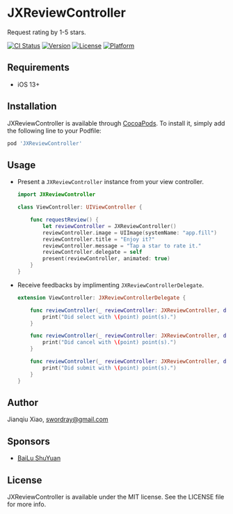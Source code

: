 # JXReviewController

Request rating by 1-5 stars.

[![CI Status](https://img.shields.io/travis/swordray/JXReviewController.svg?style=flat)](https://travis-ci.org/swordray/JXReviewController)
[![Version](https://img.shields.io/cocoapods/v/JXReviewController.svg?style=flat)](https://cocoapods.org/pods/JXReviewController)
[![License](https://img.shields.io/cocoapods/l/JXReviewController.svg?style=flat)](https://cocoapods.org/pods/JXReviewController)
[![Platform](https://img.shields.io/cocoapods/p/JXReviewController.svg?style=flat)](https://cocoapods.org/pods/JXReviewController)

## Requirements

* iOS 13+

## Installation

JXReviewController is available through [CocoaPods](https://cocoapods.org). To install it, simply add the following line to your Podfile:

```ruby
pod 'JXReviewController'
```

## Usage

* Present a `JXReviewController` instance from your view controller.

  ```swift
  import JXReviewController

  class ViewController: UIViewController {

      func requestReview() {
          let reviewController = JXReviewController()
          reviewController.image = UIImage(systemName: "app.fill")
          reviewController.title = "Enjoy it?"
          reviewController.message = "Tap a star to rate it."
          reviewController.delegate = self
          present(reviewController, animated: true)
      }
  }
  ```

* Receive feedbacks by implimenting `JXReviewControllerDelegate`.

  ```swift
  extension ViewController: JXReviewControllerDelegate {

      func reviewController(_ reviewController: JXReviewController, didSelectWith point: Int) {
          print("Did select with \(point) point(s).")
      }

      func reviewController(_ reviewController: JXReviewController, didCancelWith point: Int) {
          print("Did cancel with \(point) point(s).")
      }

      func reviewController(_ reviewController: JXReviewController, didSubmitWith point: Int) {
          print("Did submit with \(point) point(s).")
      }
  }
  ```

## Author

Jianqiu Xiao, swordray@gmail.com

## Sponsors

* [BaiLu ShuYuan](https://bailushuyuan.org)

## License

JXReviewController is available under the MIT license. See the LICENSE file for more info.
